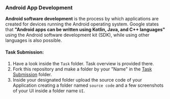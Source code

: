 ### Android App Development

**Android software development** is the process by which applications are created for devices running the Android operating system. Google states that **"Android apps can be written using Kotlin, Java, and C++ languages"** using the Android software development kit (SDK), while using other languages is also possible.

#### Task Submission:
1. Have a look inside the `Task` folder. Task overview is provided there.
2. Fork this repository and make a folder by your "Name" in the [Task Submission](./Task%20submission) folder.
3. Inside your designated folder upload the source code of your Application creating a folder named `source code` and a few screenshots of your UI inside a folder name `UI`.

